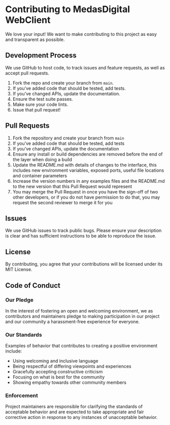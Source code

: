 # Contributing to MedasDigital WebClient

We love your input! We want to make contributing to this project as easy and transparent as possible.

## Development Process

We use GitHub to host code, to track issues and feature requests, as well as accept pull requests.

1. Fork the repo and create your branch from `main`.
1. If you’ve added code that should be tested, add tests.
1. If you’ve changed APIs, update the documentation.
1. Ensure the test suite passes.
1. Make sure your code lints.
1. Issue that pull request!

## Pull Requests

1. Fork the repository and create your branch from `main`
1. If you’ve added code that should be tested, add tests
1. If you’ve changed APIs, update the documentation
1. Ensure any install or build dependencies are removed before the end of the layer when doing a build
1. Update the README.md with details of changes to the interface, this includes new environment variables, exposed ports, useful file locations and container parameters
1. Increase the version numbers in any examples files and the README.md to the new version that this Pull Request would represent
1. You may merge the Pull Request in once you have the sign-off of two other developers, or if you do not have permission to do that, you may request the second reviewer to merge it for you

## Issues

We use GitHub issues to track public bugs. Please ensure your description is clear and has sufficient instructions to be able to reproduce the issue.

## License

By contributing, you agree that your contributions will be licensed under its MIT License.

## Code of Conduct

### Our Pledge

In the interest of fostering an open and welcoming environment, we as contributors and maintainers pledge to making participation in our project and our community a harassment-free experience for everyone.

### Our Standards

Examples of behavior that contributes to creating a positive environment include:

- Using welcoming and inclusive language
- Being respectful of differing viewpoints and experiences
- Gracefully accepting constructive criticism
- Focusing on what is best for the community
- Showing empathy towards other community members

### Enforcement

Project maintainers are responsible for clarifying the standards of acceptable behavior and are expected to take appropriate and fair corrective action in response to any instances of unacceptable behavior.
